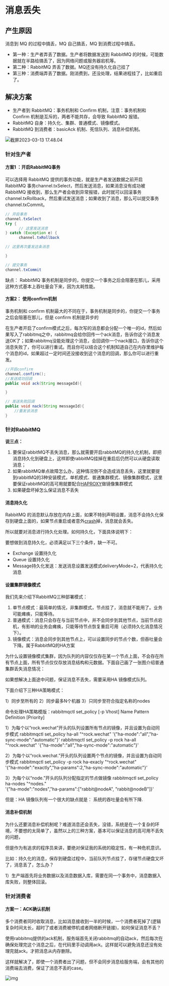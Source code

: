 # 消息丢失

## 产生原因

消息到 MQ 的过程中搞丢，MQ 自己搞丢，MQ 到消费过程中搞丢。

- 第一种：生产者弄丢了数据。生产者将数据发送到 RabbitMQ 的时候，可能数据就在半路给搞丢了，因为网络问题或服务器宕机等。
- 第二种：RabbitMQ 弄丢了数据。MQ还没有持久化自己挂了
- 第三种：消费端弄丢了数据。刚消费到，还没处理，结果进程挂了，比如重启了。



## 解决方案

- 生产者到 RabbitMQ：事务机制和 Confirm 机制，注意：事务机制和 Confirm 机制是互斥的，两者不能共存，会导致 RabbitMQ 报错。
- RabbitMQ 自身：持久化、集群、普通模式、镜像模式。
- RabbitMQ 到消费者：basicAck 机制、死信队列、消息补偿机制。

![截屏2023-03-13 17.48.04](https://cdn.jsdelivr.net/gh/davidliuk/images@master/blog/%E6%88%AA%E5%B1%8F2023-03-13%2017.48.04.png)

### 针对生产者

#### 方案1 ：开启RabbitMQ事务

可以选择用 RabbitMQ 提供的事务功能，就是生产者发送数据之前开启 RabbitMQ 事务channel.txSelect，然后发送消息，如果消息没有成功被 RabbitMQ 接收到，那么生产者会收到异常报错，此时就可以回滚事务channel.txRollback，然后重试发送消息；如果收到了消息，那么可以提交事务channel.txCommit。

```java
// 开启事务
channel.txSelect
try {
      // 这里发送消息
} catch (Exception e) {
      channel.txRollback

// 这里再次重发这条消息

}

// 提交事务
channel.txCommit
```

缺点：
RabbitMQ 事务机制是同步的，你提交一个事务之后会阻塞在那儿，采用这种方式基本上吞吐量会下来，因为太耗性能。

#### 方案2： 使用confirm机制

事务机制和 confirm 机制最大的不同在于，事务机制是同步的，你提交一个事务之后会阻塞在那儿，但是 confirm 机制是异步的

在生产者开启了confirm模式之后，每次写的消息都会分配一个唯一的id，然后如果写入了rabbitmq之中，rabbitmq会给你回传一个ack消息，告诉你这个消息发送OK了；如果rabbitmq没能处理这个消息，会回调你一个nack接口，告诉你这个消息失败了，你可以进行重试。而且你可以结合这个机制知道自己在内存里维护每个消息的id，如果超过一定时间还没接收到这个消息的回调，那么你可以进行重发。

```java
//开启confirm
channel.confirm();
//发送成功回调
public void ack(String messageId){

}

// 发送失败回调
public void nack(String messageId){
    //重发该消息
}
```



### 针对RabbitMQ

**说三点：**

1. 要保证rabbitMQ不丢失消息，那么就需要开启rabbitMQ的持久化机制，即把消息持久化到硬盘上，这样即使rabbitMQ挂掉在重启后仍然可以从硬盘读取消息；
2. 如果rabbitMQ单点故障怎么办，这种情况倒不会造成消息丢失，这里就要提到rabbitMQ的3种安装模式，单机模式、普通集群模式、镜像集群模式，这里要保证rabbitMQ的高可用就要配合[HAPROXY](https://so.csdn.net/so/search?q=HAPROXY&spm=1001.2101.3001.7020)做镜像集群模式
3. 如果硬盘坏掉怎么保证消息不丢失

#### 消息持久化

RabbitMQ 的消息默认存放在内存上面，如果不特别声明设置，消息不会持久化保存到硬盘上面的，如果节点重启或者意外[crash](https://so.csdn.net/so/search?q=crash&spm=1001.2101.3001.7020)掉，消息就会丢失。

所以就要对消息进行持久化处理。如何持久化，下面具体说明下：

要想做到消息持久化，必须满足以下三个条件，缺一不可。

- Exchange 设置持久化
- Queue 设置持久化
- Message持久化发送：发送消息设置发送模式deliveryMode=2，代表持久化消息

#### 设置集群镜像模式

我们先来介绍下RabbitMQ三种部署模式：

1. 单节点模式：最简单的情况，非集群模式，节点挂了，消息就不能用了。业务可能瘫痪，只能等待。
2. 普通模式：消息只会存在与当前节点中，并不会同步到其他节点，当前节点宕机，有影响的业务会瘫痪，只能等待节点恢复重启可用（必须持久化消息情况下）。
3. 镜像模式：消息会同步到其他节点上，可以设置同步的节点个数，但吞吐量会下降。属于RabbitMQ的HA方案

为什么设置镜像模式集群，因为队列的内容仅仅存在某一个节点上面，不会存在所有节点上面，所有节点仅仅存放消息结构和元数据。下面自己画了一张图介绍普通集群丢失消息情况：



如果想解决上面途中问题，保证消息不丢失，需要采用HA 镜像模式队列。

下面介绍下三种HA策略模式：

1）同步至所有的
2）同步最多N个机器
3）只同步至符合指定名称的nodes

命令处理HA策略模版：rabbitmqctl set_policy [-p Vhost] Name Pattern Definition [Priority]

1）为每个以“rock.wechat”开头的队列设置所有节点的镜像，并且设置为自动同步模式
rabbitmqctl set_policy ha-all "^rock.wechat" '{"ha-mode":"all","ha-sync-mode":"automatic"}'
rabbitmqctl set_policy -p rock ha-all "^rock.wechat" '{"ha-mode":"all","ha-sync-mode":"automatic"}'

2）为每个以“rock.wechat.”开头的队列设置两个节点的镜像，并且设置为自动同步模式
rabbitmqctl set_policy -p rock ha-exacly "^rock.wechat" \
'{"ha-mode":"exactly","ha-params":2,"ha-sync-mode":"automatic"}'

3）为每个以“node.”开头的队列分配指定的节点做镜像
rabbitmqctl set_policy ha-nodes "^nodes\." \
'{"ha-mode":"nodes","ha-params":["rabbit@nodeA", "rabbit@nodeB"]}'

但是：HA 镜像队列有一个很大的缺点就是：  系统的吞吐量会有所下降.



#### 消息补偿机制

为什么还要消息补偿机制呢？难道消息还会丢失，没错，系统是在一个复杂的环境，不要想的太简单了，虽然以上的三种方案，基本可以保证消息的高可用不丢失的问题，

但是作为有追求的程序员来讲，要绝对保证我的系统的稳定性，有一种危机意识。

比如：持久化的消息，保存到硬盘过程中，当前队列节点挂了，存储节点硬盘又坏了，消息丢了，怎么办？

1）生产端首先将业务数据以及消息数据入库，需要在同一个事务中，消息数据入库失败，则整体回滚。



### 针对消费者

#### 方案一：ACK确认机制

多个消费者同时收取消息，比如消息接收到一半的时候，一个消费者死掉了(逻辑复杂时间太长，超时了或者消费被停机或者网络断开链接)，如何保证消息不丢？

使用rabbitmq提供的ack机制，服务端首先关闭rabbitmq的自动ack，然后每次在确保处理完这个消息之后，在代码里手动调用ack。这样就可以避免消息还没有处理完就ack。才把消息从内存删除。

这样就解决了，即使一个消费者出了问题，但不会同步消息给服务端，会有其他的消费端去消费，保证了消息不丢的case。 



![img](https://cdn.jsdelivr.net/gh/davidliuk/images@master/blog/watermark,type_ZHJvaWRzYW5zZmFsbGJhY2s,shadow_50,text_Q1NETiBAU3VuQWx3YXlzT25saW5l,size_20,color_FFFFFF,t_70,g_se,x_16.png)